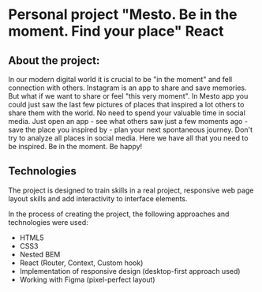 # Personal project "Mesto. Be in the moment. Find your place" React

## About the project:
In our modern digital world it is crucial to be "in the moment" and fell connection with others. Instagram is an app to share and save memories. But what if we want to share or feel "this very moment". In Mesto app you could just saw the last few pictures of places that inspired a lot others to share them with the world. No need to spend your valuable time in social media. Just open an app - see what others saw just a few moments ago - save the place you inspired by - plan your next spontaneous journey. Don't try to analyze all places in social media. Here we have all that you need to be inspired. Be in the moment. Be happy!

## Technologies
The project is designed to train skills in a real project, responsive web page layout skills and add interactivity to interface elements.

In the process of creating the project, the following approaches and technologies were used:
* HTML5
* CSS3
* Nested BEM
* React (Router, Context, Custom hook)
* Implementation of responsive design (desktop-first approach used)
* Working with Figma (pixel-perfect layout)
